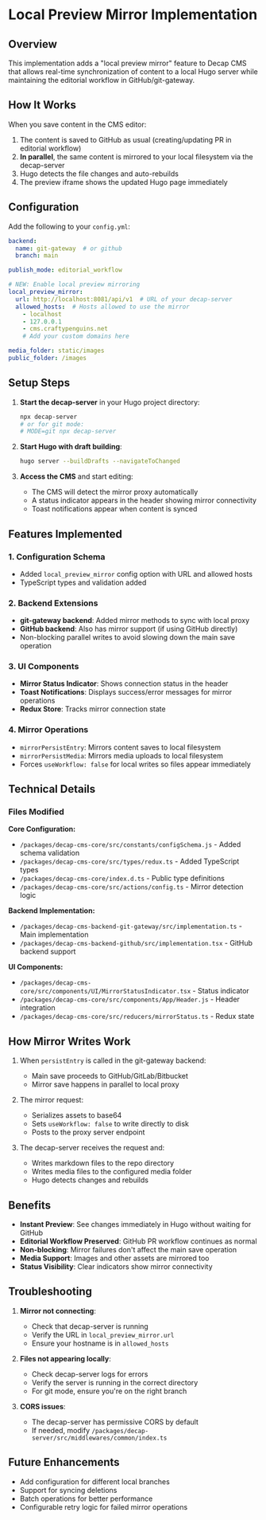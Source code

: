 # Local Preview Mirror Implementation

## Overview
This implementation adds a "local preview mirror" feature to Decap CMS that allows real-time synchronization of content to a local Hugo server while maintaining the editorial workflow in GitHub/git-gateway.

## How It Works
When you save content in the CMS editor:
1. The content is saved to GitHub as usual (creating/updating PR in editorial workflow)
2. **In parallel**, the same content is mirrored to your local filesystem via the decap-server
3. Hugo detects the file changes and auto-rebuilds
4. The preview iframe shows the updated Hugo page immediately

## Configuration

Add the following to your `config.yml`:

```yaml
backend:
  name: git-gateway  # or github
  branch: main

publish_mode: editorial_workflow

# NEW: Enable local preview mirroring
local_preview_mirror:
  url: http://localhost:8081/api/v1  # URL of your decap-server
  allowed_hosts:  # Hosts allowed to use the mirror
    - localhost
    - 127.0.0.1
    - cms.craftypenguins.net
    # Add your custom domains here

media_folder: static/images
public_folder: /images
```

## Setup Steps

1. **Start the decap-server** in your Hugo project directory:
   ```bash
   npx decap-server
   # or for git mode:
   # MODE=git npx decap-server
   ```

2. **Start Hugo with draft building**:
   ```bash
   hugo server --buildDrafts --navigateToChanged
   ```

3. **Access the CMS** and start editing:
   - The CMS will detect the mirror proxy automatically
   - A status indicator appears in the header showing mirror connectivity
   - Toast notifications appear when content is synced

## Features Implemented

### 1. Configuration Schema
- Added `local_preview_mirror` config option with URL and allowed hosts
- TypeScript types and validation added

### 2. Backend Extensions
- **git-gateway backend**: Added mirror methods to sync with local proxy
- **GitHub backend**: Also has mirror support (if using GitHub directly)
- Non-blocking parallel writes to avoid slowing down the main save operation

### 3. UI Components
- **Mirror Status Indicator**: Shows connection status in the header
- **Toast Notifications**: Displays success/error messages for mirror operations
- **Redux Store**: Tracks mirror connection state

### 4. Mirror Operations
- `mirrorPersistEntry`: Mirrors content saves to local filesystem
- `mirrorPersistMedia`: Mirrors media uploads to local filesystem
- Forces `useWorkflow: false` for local writes so files appear immediately

## Technical Details

### Files Modified

**Core Configuration:**
- `/packages/decap-cms-core/src/constants/configSchema.js` - Added schema validation
- `/packages/decap-cms-core/src/types/redux.ts` - Added TypeScript types
- `/packages/decap-cms-core/index.d.ts` - Public type definitions
- `/packages/decap-cms-core/src/actions/config.ts` - Mirror detection logic

**Backend Implementation:**
- `/packages/decap-cms-backend-git-gateway/src/implementation.ts` - Main implementation
- `/packages/decap-cms-backend-github/src/implementation.tsx` - GitHub backend support

**UI Components:**
- `/packages/decap-cms-core/src/components/UI/MirrorStatusIndicator.tsx` - Status indicator
- `/packages/decap-cms-core/src/components/App/Header.js` - Header integration
- `/packages/decap-cms-core/src/reducers/mirrorStatus.ts` - Redux state

## How Mirror Writes Work

1. When `persistEntry` is called in the git-gateway backend:
   - Main save proceeds to GitHub/GitLab/Bitbucket
   - Mirror save happens in parallel to local proxy
   
2. The mirror request:
   - Serializes assets to base64
   - Sets `useWorkflow: false` to write directly to disk
   - Posts to the proxy server endpoint
   
3. The decap-server receives the request and:
   - Writes markdown files to the repo directory
   - Writes media files to the configured media folder
   - Hugo detects changes and rebuilds

## Benefits

- **Instant Preview**: See changes immediately in Hugo without waiting for GitHub
- **Editorial Workflow Preserved**: GitHub PR workflow continues as normal
- **Non-blocking**: Mirror failures don't affect the main save operation
- **Media Support**: Images and other assets are mirrored too
- **Status Visibility**: Clear indicators show mirror connectivity

## Troubleshooting

1. **Mirror not connecting**: 
   - Check that decap-server is running
   - Verify the URL in `local_preview_mirror.url`
   - Ensure your hostname is in `allowed_hosts`

2. **Files not appearing locally**:
   - Check decap-server logs for errors
   - Verify the server is running in the correct directory
   - For git mode, ensure you're on the right branch

3. **CORS issues**:
   - The decap-server has permissive CORS by default
   - If needed, modify `/packages/decap-server/src/middlewares/common/index.ts`

## Future Enhancements

- Add configuration for different local branches
- Support for syncing deletions
- Batch operations for better performance
- Configurable retry logic for failed mirror operations
